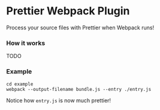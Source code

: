 # Prettier Webpack Plugin

Process your source files with Prettier when Webpack runs!

### How it works

TODO

### Example

```
cd example
webpack --output-filename bundle.js --entry ./entry.js
```

Notice how `entry.js` is now much prettier!
